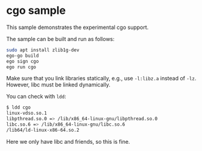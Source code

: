 # cgo sample
This sample demonstrates the experimental cgo support.

The sample can be built and run as follows:
```sh
sudo apt install zlib1g-dev
ego-go build
ego sign cgo
ego run cgo
```

Make sure that you link libraries statically, e.g., use `-l:libz.a` instead of `-lz`. However, libc must be linked dynamically.

You can check with `ldd`:
```sh
$ ldd cgo
linux-vdso.so.1
libpthread.so.0 => /lib/x86_64-linux-gnu/libpthread.so.0
libc.so.6 => /lib/x86_64-linux-gnu/libc.so.6
/lib64/ld-linux-x86-64.so.2
```
Here we only have libc and friends, so this is fine.
